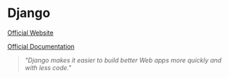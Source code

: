 # Django

[Official Website](https://www.djangoproject.com/)

[Official Documentation](https://docs.djangoproject.com/)

> *"Django makes it easier to build better Web apps more quickly and with less code."*